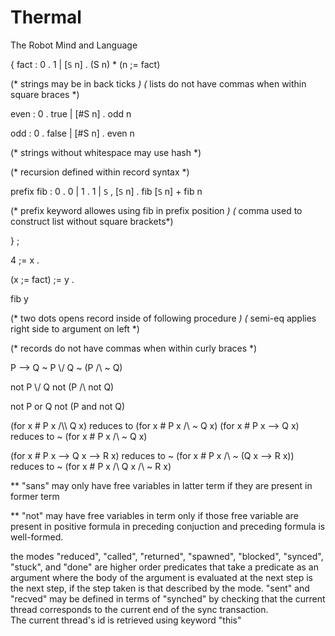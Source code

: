 # Thermal
The Robot Mind and Language


 {
 fact :
   0 . 1 |
   [`S` n] . (S n) * (n ;= fact)

 (* strings may be in back ticks *)
 (* lists do not have commas when within square braces *)

 even :
   0 . true |
   [#S n] . odd n

 odd :
   0 . false |
   [#S n] . even n 

 (* strings without whitespace may use hash *)

 (* recursion defined within record syntax *)

 prefix fib : 
   0 . 0 |
   1 . 1 |
   `S` , [`S` n] . fib [`S` n] + fib n 

 (* prefix keyword allowes using fib in prefix position *)
 (* comma used to construct list without square brackets*)

 } ; 

 4 ;= x . 

 (x ;= fact) ;= y .
 
 fib y

 (* two dots opens record inside of following procedure *)
 (* semi-eq applies right side to argument on left *)

 (* records do not have commas when within curly braces *)



P --> Q
~ P \\/ Q
~ (P /\\ ~ Q)  

not P \\/ Q
not (P /\\ not Q)  

not P or Q
not (P and not Q)  


(for x # P x /\\\\ Q x) reduces to (for x # P x /\ ~ Q x)
(for x # P x --> Q x) reduces to ~ (for x # P x /\ ~ Q x)

(for x # P x --> Q x --> R x) reduces to
~ (for x # P x /\\ ~ (Q x --> R x)) reduces to
~ (for x # P x /\\ Q x /\\ ~ R x)

** "sans" may only have free variables in latter term if
they are present in former term

** "not" may have free variables in term only if 
those free variable are present in positive formula in preceding conjuction
and preceding formula is well-formed.


the modes "reduced", "called", "returned", "spawned", "blocked", "synced", "stuck", and "done" are higher order predicates that take a predicate as an argument where the body of the argument is evaluated at the next step is the next step, if the step taken is that described by the mode. "sent" and "recved" may be defined in terms of "synched" by checking that the current thread corresponds to the current end of the sync transaction.  
The current thread's id is retrieved using keyword "this" 
